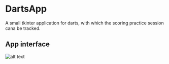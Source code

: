 # DartsApp

A small tkinter application for darts, with which the scoring practice session cana be tracked.

## App interface
![alt text](pics/filename.png "App interface")
